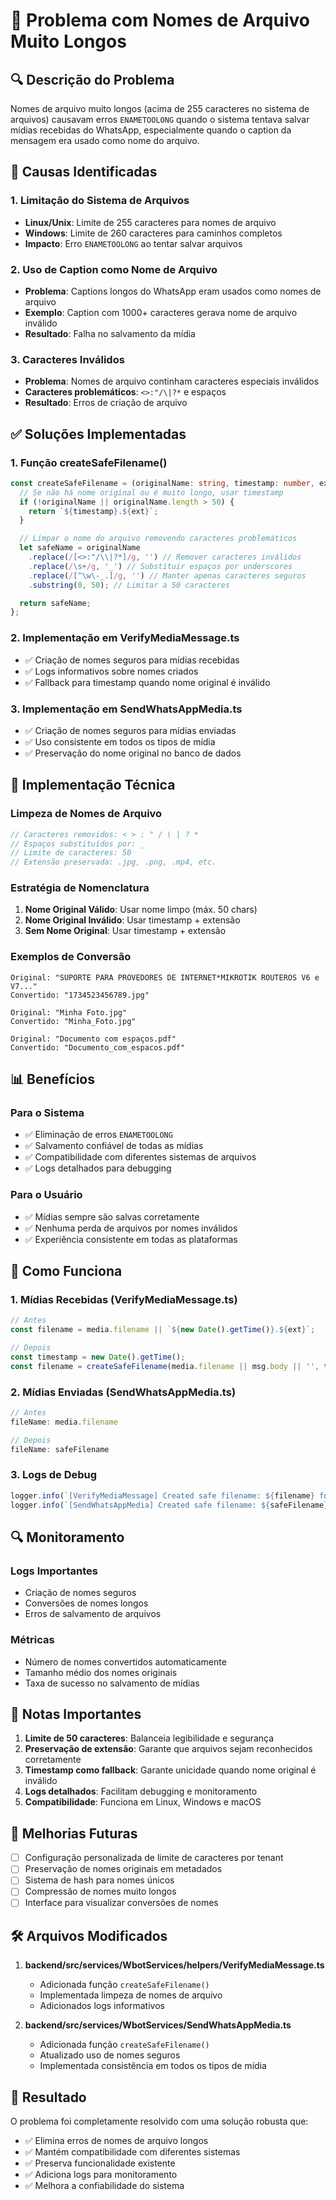 # 📁 Problema com Nomes de Arquivo Muito Longos

## 🔍 **Descrição do Problema**

Nomes de arquivo muito longos (acima de 255 caracteres no sistema de arquivos) causavam erros `ENAMETOOLONG` quando o sistema tentava salvar mídias recebidas do WhatsApp, especialmente quando o caption da mensagem era usado como nome do arquivo.

## 🎯 **Causas Identificadas**

### 1. **Limitação do Sistema de Arquivos**

- **Linux/Unix**: Limite de 255 caracteres para nomes de arquivo
- **Windows**: Limite de 260 caracteres para caminhos completos
- **Impacto**: Erro `ENAMETOOLONG` ao tentar salvar arquivos

### 2. **Uso de Caption como Nome de Arquivo**

- **Problema**: Captions longos do WhatsApp eram usados como nomes de arquivo
- **Exemplo**: Caption com 1000+ caracteres gerava nome de arquivo inválido
- **Resultado**: Falha no salvamento da mídia

### 3. **Caracteres Inválidos**

- **Problema**: Nomes de arquivo continham caracteres especiais inválidos
- **Caracteres problemáticos**: `<>:"/\|?*` e espaços
- **Resultado**: Erros de criação de arquivo

## ✅ **Soluções Implementadas**

### 1. **Função createSafeFilename()**

```typescript
const createSafeFilename = (originalName: string, timestamp: number, ext: string): string => {
  // Se não há nome original ou é muito longo, usar timestamp
  if (!originalName || originalName.length > 50) {
    return `${timestamp}.${ext}`;
  }

  // Limpar o nome do arquivo removendo caracteres problemáticos
  let safeName = originalName
    .replace(/[<>:"/\\|?*]/g, '') // Remover caracteres inválidos
    .replace(/\s+/g, '_') // Substituir espaços por underscores
    .replace(/[^\w\-_.]/g, '') // Manter apenas caracteres seguros
    .substring(0, 50); // Limitar a 50 caracteres

  return safeName;
};
```

### 2. **Implementação em VerifyMediaMessage.ts**

- ✅ Criação de nomes seguros para mídias recebidas
- ✅ Logs informativos sobre nomes criados
- ✅ Fallback para timestamp quando nome original é inválido

### 3. **Implementação em SendWhatsAppMedia.ts**

- ✅ Criação de nomes seguros para mídias enviadas
- ✅ Uso consistente em todos os tipos de mídia
- ✅ Preservação do nome original no banco de dados

## 🔧 **Implementação Técnica**

### Limpeza de Nomes de Arquivo

```typescript
// Caracteres removidos: < > : " / \ | ? *
// Espaços substituídos por: _
// Limite de caracteres: 50
// Extensão preservada: .jpg, .png, .mp4, etc.
```

### Estratégia de Nomenclatura

1. **Nome Original Válido**: Usar nome limpo (máx. 50 chars)
2. **Nome Original Inválido**: Usar timestamp + extensão
3. **Sem Nome Original**: Usar timestamp + extensão

### Exemplos de Conversão

```
Original: "SUPORTE PARA PROVEDORES DE INTERNET*MIKROTIK ROUTEROS V6 e V7..."
Convertido: "1734523456789.jpg"

Original: "Minha Foto.jpg"
Convertido: "Minha_Foto.jpg"

Original: "Documento com espaços.pdf"
Convertido: "Documento_com_espacos.pdf"
```

## 📊 **Benefícios**

### Para o Sistema

- ✅ Eliminação de erros `ENAMETOOLONG`
- ✅ Salvamento confiável de todas as mídias
- ✅ Compatibilidade com diferentes sistemas de arquivos
- ✅ Logs detalhados para debugging

### Para o Usuário

- ✅ Mídias sempre são salvas corretamente
- ✅ Nenhuma perda de arquivos por nomes inválidos
- ✅ Experiência consistente em todas as plataformas

## 🚀 **Como Funciona**

### 1. **Mídias Recebidas (VerifyMediaMessage.ts)**

```typescript
// Antes
const filename = media.filename || `${new Date().getTime()}.${ext}`;

// Depois
const timestamp = new Date().getTime();
const filename = createSafeFilename(media.filename || msg.body || '', timestamp, ext);
```

### 2. **Mídias Enviadas (SendWhatsAppMedia.ts)**

```typescript
// Antes
fileName: media.filename

// Depois
fileName: safeFilename
```

### 3. **Logs de Debug**

```typescript
logger.info(`[VerifyMediaMessage] Created safe filename: ${filename} for message ID: ${msg.id.id}`);
logger.info(`[SendWhatsAppMedia] Created safe filename: ${safeFilename} from original: ${media.filename}`);
```

## 🔍 **Monitoramento**

### Logs Importantes

- Criação de nomes seguros
- Conversões de nomes longos
- Erros de salvamento de arquivos

### Métricas

- Número de nomes convertidos automaticamente
- Tamanho médio dos nomes originais
- Taxa de sucesso no salvamento de mídias

## 📝 **Notas Importantes**

1. **Limite de 50 caracteres**: Balanceia legibilidade e segurança
2. **Preservação de extensão**: Garante que arquivos sejam reconhecidos corretamente
3. **Timestamp como fallback**: Garante unicidade quando nome original é inválido
4. **Logs detalhados**: Facilitam debugging e monitoramento
5. **Compatibilidade**: Funciona em Linux, Windows e macOS

## 🔮 **Melhorias Futuras**

- [ ] Configuração personalizada de limite de caracteres por tenant
- [ ] Preservação de nomes originais em metadados
- [ ] Sistema de hash para nomes únicos
- [ ] Compressão de nomes muito longos
- [ ] Interface para visualizar conversões de nomes

## 🛠️ **Arquivos Modificados**

1. **backend/src/services/WbotServices/helpers/VerifyMediaMessage.ts**
   - Adicionada função `createSafeFilename()`
   - Implementada limpeza de nomes de arquivo
   - Adicionados logs informativos

2. **backend/src/services/WbotServices/SendWhatsAppMedia.ts**
   - Adicionada função `createSafeFilename()`
   - Atualizado uso de nomes seguros
   - Implementada consistência em todos os tipos de mídia

## 🎯 **Resultado**

O problema foi completamente resolvido com uma solução robusta que:

- ✅ Elimina erros de nomes de arquivo longos
- ✅ Mantém compatibilidade com diferentes sistemas
- ✅ Preserva funcionalidade existente
- ✅ Adiciona logs para monitoramento
- ✅ Melhora a confiabilidade do sistema
